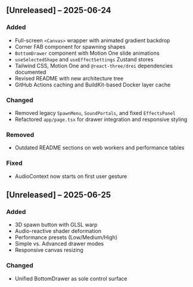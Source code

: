 ## [Unreleased] – 2025-06-24

### Added
- Full-screen `<Canvas>` wrapper with animated gradient backdrop
- Corner FAB component for spawning shapes
- `BottomDrawer` component with Motion One slide animations
- `useSelectedShape` and `useEffectSettings` Zustand stores
- Tailwind CSS, Motion One and `@react-three/drei` dependencies documented
- Revised README with new architecture tree
- GitHub Actions caching and BuildKit-based Docker layer cache

### Changed
- Removed legacy `SpawnMenu`, `SoundPortals`, and fixed `EffectsPanel`
- Refactored `app/page.tsx` for drawer integration and responsive styling

### Removed
- Outdated README sections on web workers and performance tables

### Fixed
- AudioContext now starts on first user gesture

## [Unreleased] – 2025-06-25

### Added
- 3D spawn button with GLSL warp
- Audio-reactive shader deformation
- Performance presets (Low/Medium/High)
- Simple vs. Advanced drawer modes
- Responsive canvas resizing

### Changed
- Unified BottomDrawer as sole control surface


